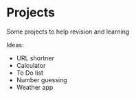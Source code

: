 # Projects
Some projects to help revision and learning

Ideas:

- URL shortner
- Calculator
- To Do list
- Number guessing
- Weather app
